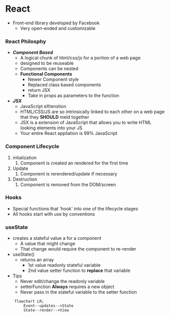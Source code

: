 # React
- Front-end library developed by Facebook
  - Very open-ended and customizable

### React Philosphy
- ***Component Based***
  - A logical chunk of html/css/js for a portion of a web page
  - designed to be reuseable
  - Components can be nested
  - **Functional Components**
    - Newer Component style
    - Replaced class based components
    - return JSX
    - Take in props as parameters to the function
- ***JSX***
  - JavaScript eXtenstion
  - HTML/CSS/JS are so intrinsically linked to each other on a web page that they **SHOULD** meld together
  - JSX is a extension of JavaScript that allows you to write HTML looking elements into your JS
  - Your entire React appliation is 99% JavaScript

### Component Lifecycle
1. intialization
   1. Component is created an rendered for the first time
2. Update
   1. Component is rerendered/update if necessary
3. Destruction
   1. Component is removed from the DOM/screen

### Hooks
- Special functions that 'hook' into one of the lifecycle stages
- All hooks start with use by conventions

### useState
- creates a stateful value a for a component
  - A value that might change
  - That change would require the component to re-render
- useState()
  - returns an array 
    - 1st value readonly stateful variable
    - 2nd value setter function to **replace** that variable
- Tips
  - Never edit/change the readonly variable
  - setterFunction **Always** requires a new object
  - Never pass in the stateful variable to the setter function
```mermaid
    flowchart LR;
        Event--updates-->State
        State--render-->View
```
